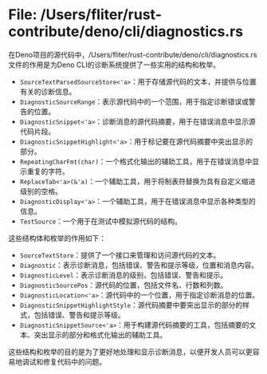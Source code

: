 # File: /Users/fliter/rust-contribute/deno/cli/diagnostics.rs

在Deno项目的源代码中，/Users/fliter/rust-contribute/deno/cli/diagnostics.rs文件的作用是为Deno CLI的诊断系统提供了一些实用的结构和枚举。

- `SourceTextParsedSourceStore<'a>`：用于存储源代码的文本，并提供与位置有关的诊断信息。
- `DiagnosticSourceRange`：表示源代码中的一个范围，用于指定诊断错误或警告的位置。
- `DiagnosticSnippet<'a>`：诊断消息的源代码摘要，用于在错误消息中显示源代码片段。
- `DiagnosticSnippetHighlight<'a>`：用于标记要在源代码摘要中突出显示的部分。
- `RepeatingCharFmt(char)`：一个格式化输出的辅助工具，用于在错误消息中显示重复的字符。
- `ReplaceTab<'a>(&'a)`：一个辅助工具，用于将制表符替换为具有自定义缩进级别的空格。
- `DiagnosticDisplay<'a>`：一个辅助工具，用于在错误消息中显示各种类型的信息。
- `TestSource`：一个用于在测试中模拟源代码的结构。

这些结构体和枚举的作用如下：

- `SourceTextStore`：提供了一个接口来管理和访问源代码的文本。
- `Diagnostic`：表示诊断消息，包括错误、警告和提示等级，位置和消息内容。
- `DiagnosticLevel`：表示诊断消息的级别，包括错误、警告和提示。
- `DiagnosticSourcePos`：源代码的位置，包括文件名、行数和列数。
- `DiagnosticLocation<'a>`：源代码中的一个位置，用于指定诊断消息的位置。
- `DiagnosticSnippetHighlightStyle`：源代码摘要中要突出显示的部分的样式，包括错误、警告和提示等级。
- `DiagnosticSnippetSource<'a>`：用于构建源代码摘要的工具，包括摘要的文本、突出显示的部分和格式化输出的辅助工具。

这些结构和枚举的目的是为了更好地处理和显示诊断消息，以便开发人员可以更容易地调试和修复代码中的问题。

